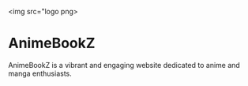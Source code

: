 <img src="logo png>
# AnimeBookZ
AnimeBookZ is a vibrant and engaging website dedicated to anime and manga enthusiasts. 

